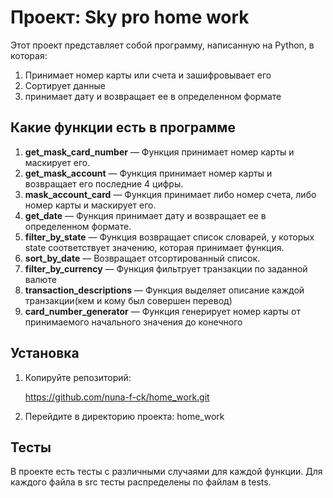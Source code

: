 # Проект: Sky pro home work

Этот проект представляет собой программу, написанную на Python, в которая:

1. Принимает номер карты или счета и зашифровывает его
2. Сортирует данные
3. принимает дату и возвращает ее в определенном формате

## Какие функции есть в программе
1. **get_mask_card_number** — Функция принимает номер карты и маскирует его.
2. **get_mask_account** — Функция принимает номер карты и возвращает его последние 4 цифры.
3. **mask_account_card** — Функция принимает либо номер счета, либо номер карты и маскирует его.
4. **get_date** — Функция принимает дату и возвращает ее в определенном формате.
5. **filter_by_state** — Функция возвращает список словарей, у которых state соответствует значению, которая принимает функция.
6. **sort_by_date** — Возвращает отсортированный список.
7. **filter_by_currency** — Функция фильтрует транзакции по заданной валюте
8. **transaction_descriptions** — Функция выделяет описание каждой транзакции(кем и кому был совершен перевод)
9. **card_number_generator** — Функция генерирует номер карты от принимаемого начального значения до конечного

## Установка

1. Копируйте репозиторий:

    https://github.com/nuna-f-ck/home_work.git
2. Перейдите в директорию проекта:
    home_work


## Тесты
 В проекте есть тесты с различными случаями для каждой функции.
 Для каждого файла в src тесты распределены по файлам в tests.